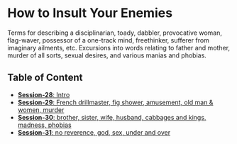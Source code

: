 # How to Insult Your Enemies

Terms for describing a disciplinarian, toady, dabbler, provocative woman, flag-waver, possessor of a one-track mind, freethinker, sufferer from imaginary ailments, etc. Excursions into words relating to father and mother, murder of all sorts, sexual desires, and various manias and phobias.

## Table of Content

- [**Session-28**: Intro](session-28.md)
- [**Session-29**: French drillmaster, fig shower, amusement, old man & women, murder](session-29.md)
- [**Session-30**: brother, sister, wife, husband, cabbages and kings, madness, phobias](session-30.md)
- [**Session-31**: no reverence, god, sex, under and over](session-31.md)
